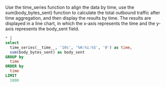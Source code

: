 Use the time_series function to align the data by time, use the sum(body_bytes_sent) function to calculate the total outbound traffic after time aggregation, and then display the results by time. The results are displayed in a line chart, in which the x-axis represents the time and the y-axis represents the body_sent field.

```sql
* |
select
  time_series(__time__, '10s', '%H:%i:%S', '0') as time,
  sum(body_bytes_sent) as body_sent
GROUP by
  time
ORDER by
  time
LIMIT
  1000
```
